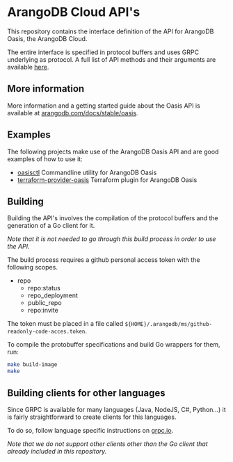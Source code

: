 # ArangoDB Cloud API's

This repository contains the interface definition of the API for ArangoDB Oasis, the ArangoDB Cloud.

The entire interface is specified in protocol buffers and uses GRPC underlying as protocol.
A full list of API methods and their arguments are available
[here](https://arangodb-managed.github.io/apis/).

## More information

More information and a getting started guide about the Oasis API is available at [arangodb.com/docs/stable/oasis](https://www.arangodb.com/docs/stable/oasis/).

## Examples

The following projects make use of the ArangoDB Oasis API and are good examples of how to use it:

* [oasisctl](https://github.com/arangodb-managed/oasisctl) Commandline utility for ArangoDB Oasis
* [terraform-provider-oasis](https://github.com/arangodb-managed/terraform-provider-oasis) Terraform plugin for ArangoDB Oasis

## Building

Building the API's involves the compilation of the protocol buffers and the generation of a Go client for it.

*Note that it is not needed to go through this build process in order to use the API.*

The build process requires a github personal access token with the following scopes.

* repo
    * repo:status
    * repo_deployment
    * public_repo
    * repo:invite

The token must be placed in a file called `${HOME}/.arangodb/ms/github-readonly-code-acces.token`.

To compile the protobuffer specifications and build
Go wrappers for them, run:

```bash
make build-image
make
```

## Building clients for other languages

Since GRPC is available for many languages (Java, NodeJS, C#, Python...) it is fairly straightforward to create clients for this languages.

To do so, follow language specific instructions on [grpc.io](https://grpc.io/docs/reference/).

*Note that we do not support other clients other than the Go client that already included in this repository.*
